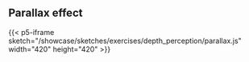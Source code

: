 ## Parallax effect

{{< p5-iframe sketch="/showcase/sketches/exercises/depth_perception/parallax.js" width="420" height="420" >}}